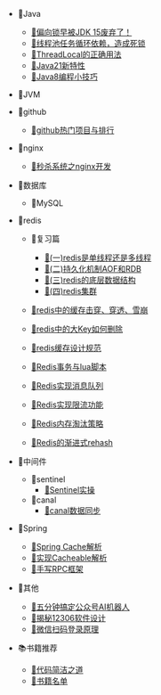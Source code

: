 * 📁Java
  * [📝偏向锁早被JDK 15废弃了！](md/java/偏向锁被JDK15废弃/你背的“八股文”已经过时了，偏向锁早被JDK%2015废弃了！.md)
  * [📝线程池任务循环依赖，造成死锁](md/java/线程池死锁，生产出bug/完蛋了，线程池死锁，生产出Bug了.md)
  * [📝ThreadLocal的正确用法](md/java/threadlocal正确用法/你真的会用ThreadLocal吗.md)
  * [📝Java21新特性](md/java/弃用Java8，赶紧学Java21/Spring正式弃用Java%208，还不赶紧学Java%2021.md)
  * [📝Java8编程小技巧](md/java/Java8编程小技巧/Java8编程小技巧.md)

* 📁JVM
* 📁github
  * [📝github热门项目与排行](md/github/github热门项目与排行/程序员必须了解的github项目热门趋势和star排行.md)
* 📁nginx
  * [📝秒杀系统之nginx开发](md/nginx/秒杀系统之Nginx开发/01-秒杀系统之Nginx开发.md)

* 📁数据库
  * 📁MySQL
  
* 📁redis
  * 📁复习篇
    * [📝(一)redis是单线程还是多线程](md/redis/review/redis究竟是单线程还是多线程/redis究竟是单线程还是多线程？.md) 
    * [📝(二)持久化机制AOF和RDB](md/redis/review/redis持久化机制AOF与RDB/redis持久化机制AOF与RDB.md)
    * [📝(三)redis的底层数据结构](md/redis/review/redis的底层数据结构/redis的底层数据结构，看起来很复杂，其实一点也不简单.md) 
    * [📝(四)redis集群](md/redis/review/redis集群/redis的主从、哨兵、切片集群.md)

  * [📝redis中的缓存击穿、穿透、雪崩](md/redis/business/一文搞懂缓存击穿、穿透、雪崩/不用背八股文！一文搞懂redis缓存击穿、穿透、雪崩！.md)
  * [📝redis中的大Key如何删除](md/redis/business/redis中的大key要如何删除/redis中的大key要如何删除？.md)
  * [📝redis缓存设计规范](md/redis/business/redis缓存设计规范/redis缓存设计规范.md)
  * [📝Redis事务与lua脚本](md/redis/business/redis事务与lua脚本/redis明明有事务，为什么大家更喜欢用lua脚本.md)
  * [📝Redis实现消息队列](md/redis/business/redis实现消息队列/redis实现消息队列.md)
  * [📝Redis实现限流功能](md/redis/business/redis实现限流功能/redis实现限流功能.md)
  * [📝Redis内存淘汰策略](md/redis/business/redis的内存淘汰策略/redis的内存淘汰策略.md)
  * [📝Redis的渐进式rehash](md/redis/business/redis的渐进式rehash扩容机制/Redis的渐进式rehash扩容机制.md)

* 📁中间件
  * 📁sentinel
    * [📝Sentinel实操](md/middleware/sentinel/sentinel实操/Sentinel实操：微服务稳定性的流量守护神)
  * 📁canal
    * [📝canal数据同步](md/middleware/canal/canal数据增量同步/数据库增量数据同步，用Canal组件好使吗？)

* 📁Spring
  * [📝Spring Cache解析](md/spring/Spring%20Cache解析/Spring%20Cache解析.md)
  * [📝实现Cacheable解析](md/spring/实现Cacheable注解/实现Cacheable注解.md)
  * [📝手写RPC框架](md/spring/手写RPC框架/手写RPC框架.md)
  
* 📁其他
  * [📝五分钟搞定公众号AI机器人](md/other/五分钟搞定公众号AI机器人/震惊！五分钟轻松搞定公众号AI机器人，无须服务器)
  * [📝揭秘12306软件设计](md/other/揭秘12306/春运抢票大作战：揭秘12306，为什么你的票总被抢光了？)
  * [📝微信扫码登录原理](md/other/微信扫码登录实现原理/微信扫码登录是如何实现的.md)

* 📚️书籍推荐
  * [📘代码简洁之道](md/books/代码简洁之道/代码简洁之道.md)
  * [📝书籍名单](md/books/书籍名单/书籍名单.md)
